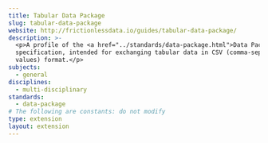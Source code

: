 ```yaml
---
title: Tabular Data Package
slug: tabular-data-package
website: http://frictionlessdata.io/guides/tabular-data-package/
description: >-
  <p>A profile of the <a href="../standards/data-package.html">Data Package</a>
  specification, intended for exchanging tabular data in CSV (comma-separated
  values) format.</p>
subjects:
  - general
disciplines:
  - multi-disciplinary
standards:
  - data-package
# The following are constants: do not modify
type: extension
layout: extension
---
```

